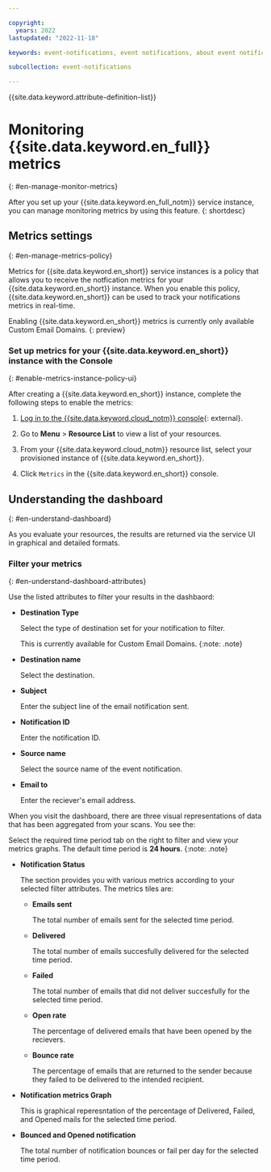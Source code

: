 ```yaml
---

copyright:
  years: 2022
lastupdated: "2022-11-18"

keywords: event-notifications, event notifications, about event notifications, data security, compliance, data security and compliance, ciphers

subcollection: event-notifications

---
```


{{site.data.keyword.attribute-definition-list}}

# Monitoring {{site.data.keyword.en_full}} metrics
{: #en-manage-monitor-metrics}

After you set up your {{site.data.keyword.en_full_notm}} service
instance, you can manage monitoring metrics by using this feature.
{: shortdesc}

## Metrics settings
{: #en-manage-metrics-policy}

Metrics for {{site.data.keyword.en_short}} service instances is
a policy that allows you to receive the notfication metrics for your
{{site.data.keyword.en_short}} instance. When you enable this
policy, {{site.data.keyword.en_short}} can be used to track your notifications metrics in real-time.

Enabling {{site.data.keyword.en_short}} metrics is currently only available
Custom Email Domains.
{: preview}

### Set up metrics for your {{site.data.keyword.en_short}} instance with the Console
{: #enable-metrics-instance-policy-ui}

After creating a {{site.data.keyword.en_short}} instance, complete the following steps to enable the metrics:

1. [Log in to the {{site.data.keyword.cloud_notm}} console](/login/){: external}.

1. Go to **Menu** &gt; **Resource List** to view a list of your resources.

1. From your {{site.data.keyword.cloud_notm}} resource list, select your
    provisioned instance of {{site.data.keyword.en_short}}.

1. Click `Metrics` in the {{site.data.keyword.en_short}} console.

## Understanding the dashboard
{: #en-understand-dashboard}

As you evaluate your resources, the results are returned via the service UI in graphical and detailed formats.

### Filter your metrics
{: #en-understand-dashboard-attributes}

Use the listed attributes to filter your results in the dashbaord:

 * **Destination Type**

   Select the type of destination set for your notification to filter.

   This is currently available for Custom Email Domains.
   {:note: .note}


 * **Destination name**

    Select the destination.

 * **Subject**

   Enter the subject line of the email notification sent.

 * **Notification ID**

   Enter the notification ID.

 * **Source name**

   Select the source name of the event notification.

 * **Email to**

   Enter the reciever's email address.


When you visit the dashboard, there are three visual representations of data that has been aggregated from your scans. You see the:

Select the required time period tab on the right to filter and view your metrics graphs. The default time period is **24 hours**.
{:note: .note}

* **Notification Status**

   The section provides you with various metrics according to your selected filter attributes. The metrics tiles are:

    * **Emails sent**

        The total number of emails sent for the selected time period.

    * **Delivered**

        The total number of emails succesfully delivered for the selected time period.

    * **Failed**

        The total number of emails that did not deliver succesfully for the selected time period.


    * **Open rate**

        The percentage of delivered emails that have been opened by the recievers.

    * **Bounce rate**

        The percentage of emails that are returned to the sender because they failed to be delivered to the intended recipient.

* **Notification metrics Graph**

   This is graphical reperesntation of the percentage of Delivered, Failed, and Opened mails for the selected time period.

* **Bounced and Opened notification**

    The total number of notification bounces or fail per day for the selected time period.
